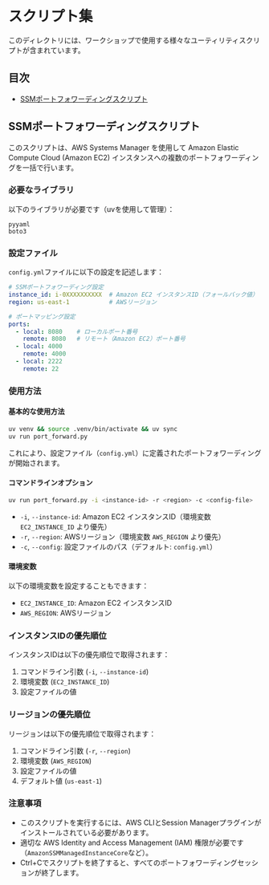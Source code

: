 # スクリプト集

このディレクトリには、ワークショップで使用する様々なユーティリティスクリプトが含まれています。

## 目次

- [SSMポートフォワーディングスクリプト](#ssmポートフォワーディングスクリプト)

## SSMポートフォワーディングスクリプト

このスクリプトは、AWS Systems Manager を使用して Amazon Elastic Compute Cloud (Amazon EC2) インスタンスへの複数のポートフォワーディングを一括で行います。

### 必要なライブラリ

以下のライブラリが必要です（uvを使用して管理）：

```
pyyaml
boto3
```

### 設定ファイル

`config.yml`ファイルに以下の設定を記述します：

```yaml
# SSMポートフォワーディング設定
instance_id: i-0XXXXXXXXXX  # Amazon EC2 インスタンスID（フォールバック値）
region: us-east-1           # AWSリージョン

# ポートマッピング設定
ports:
  - local: 8080    # ローカルポート番号
    remote: 8080   # リモート（Amazon EC2）ポート番号
  - local: 4000
    remote: 4000
  - local: 2222
    remote: 22
```

### 使用方法

#### 基本的な使用方法

```bash
uv venv && source .venv/bin/activate && uv sync
uv run port_forward.py
```

これにより、設定ファイル（`config.yml`）に定義されたポートフォワーディングが開始されます。

#### コマンドラインオプション

```bash
uv run port_forward.py -i <instance-id> -r <region> -c <config-file>
```

- `-i`, `--instance-id`: Amazon EC2 インスタンスID（環境変数 `EC2_INSTANCE_ID` より優先）
- `-r`, `--region`: AWSリージョン（環境変数 `AWS_REGION` より優先）
- `-c`, `--config`: 設定ファイルのパス（デフォルト: `config.yml`）

#### 環境変数

以下の環境変数を設定することもできます：

- `EC2_INSTANCE_ID`: Amazon EC2 インスタンスID
- `AWS_REGION`: AWSリージョン

### インスタンスIDの優先順位

インスタンスIDは以下の優先順位で取得されます：

1. コマンドライン引数 (`-i`, `--instance-id`)
2. 環境変数 (`EC2_INSTANCE_ID`)
3. 設定ファイルの値

### リージョンの優先順位

リージョンは以下の優先順位で取得されます：

1. コマンドライン引数 (`-r`, `--region`)
2. 環境変数 (`AWS_REGION`)
3. 設定ファイルの値
4. デフォルト値 (`us-east-1`)

### 注意事項

- このスクリプトを実行するには、AWS CLIとSession Managerプラグインがインストールされている必要があります。
- 適切な AWS Identity and Access Management (IAM) 権限が必要です（`AmazonSSMManagedInstanceCore`など）。
- Ctrl+Cでスクリプトを終了すると、すべてのポートフォワーディングセッションが終了します。
